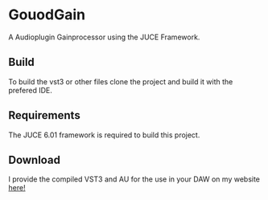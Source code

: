 # GouodGain
A Audioplugin Gainprocessor using the JUCE Framework. 
## Build
To build the vst3 or other files clone the project and build it with the prefered IDE.
## Requirements
The JUCE 6.01 framework is required to build this project.
## Download
I provide the compiled VST3 and AU for the use in your DAW on my website [here!](http://sten-heimbrodt.de)
